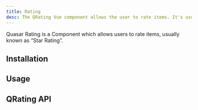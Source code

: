 ```yaml
---
title: Rating
desc: The QRating Vue component allows the user to rate items. It's usually known as 'star rating'.
---
```


Quasar Rating is a Component which allows users to rate items, usually known as “Star Rating”.

## Installation

<doc-installation components="QRating" />

## Usage

<doc-example title="Basic" file="QRating/Basic" />

<doc-example title="With image icons" file="QRating/Images" />

<doc-example title="Custom number of stars" file="QRating/Max" />

<doc-example title="Readonly and disable" file="QRating/ReadonlyDisable" />

## QRating API

<doc-api file="QRating" />
